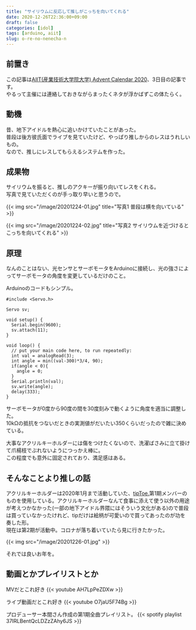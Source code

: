 ```yaml
---
title: "サイリウムに反応して推しがこっちを向いてくれる"
date: 2020-12-26T22:36:00+09:00
draft: false
categories: [idol]
tags: [arduino, aiit]
slug: o-re-no-nenecha-n
---
```

## 前置き
この記事は[AIIT(産業技術大学院大学) Advent Calendar 2020](https://qiita.com/advent-calendar/2020/aiit)、3日目の記事です。  
やるって主催には連絡しておきながらまったくネタが浮かばずこの体たらく。

## 動機
昔、地下アイドルを熱心に追いかけていたことがあった。  
普段は後方彼氏面でライブを見ていたけど、やっぱり推しからのレスはうれしいもの。  
なので、推しにレスしてもらえるシステムを作った。

## 成果物
サイリウムを振ると、推しのアクキーが振り向いてレスをくれる。  
写真で見ていただくのが手っ取り早いと思うので。

{{< img src="/image/20201224-01.jpg" title="写真1 普段は横を向いている" >}}

{{< img src="/image/20201224-02.jpg" title="写真2 サイリウムを近づけるとこっちを向いてくれる" >}}

## 原理
なんのことはない、光センサとサーボモータをArduinoに接続し、光の強さによってサーボモータの角度を変更しているだけのこと。

Arduinoのコードもシンプル。

```arduino
#include <Servo.h>

Servo sv;

void setup() {
  Serial.begin(9600);
  sv.attach(11);
}

void loop() {
  // put your main code here, to run repeatedly:
  int val = analogRead(3);
  int angle = min((val-300)*3/4, 90);
  if(angle < 0){
    angle = 0;
  }
  Serial.println(val);
  sv.write(angle);
  delay(333);
}
```

サーボモータが0度から90度の間を30度刻みで動くように角度を適当に調整した。  
10kΩの抵抗をつないだときの実測値がだいたい350くらいだったので雑に決めている。

大事なアクリルキーホルダーには傷をつけたくないので、洗濯ばさみに立て掛けて爪楊枝でぶれないようにつっかえ棒に。  
この程度でも意外に固定されており、満足感はある。

## そんなことより推しの話
アクリルキーホルダーは2020年1月まで活動していた、[tipToe.](http://tiptoe-official.com/)第1期メンバーのものを使用している。アクリルキーホルダーなんて食事に添えて使う以外の用途が考えつかなかった(一部の地下アイドル界隈にはそういう文化がある)ので普段は買っていなかったけれど、tipだけは絵柄が可愛いので買ってあったのが功を奏した形。  
現在は第2期が活動中。コロナが落ち着いていたら見に行きたかった。

{{< img src="/image/20201226-01.jpg" >}}

それでは良いお年を。

## 動画とかプレイリストとか

MVだとこれ好き
{{< youtube AH7LpPeZDXw >}}

ライブ動画だとこれ好き
{{< youtube O7jaU5F74Bg >}}

プロデューサー本間さん作成の第1期全曲プレイリスト。
{{< spotify playlist 37IRLBentQcLDZzZAhy6JS >}}
